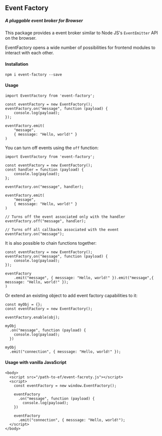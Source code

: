 ## Event Factory

##### A pluggable event broker for Browser

This package provides a event broker similar to Node JS's `EventEmitter` API on the browser.

EventFactory opens a wide number of possibilities for frontend modules to interact with each other.

#### Installation

`npm i event-factory --save`

#### Usage

```
import EventFactory from 'event-factory';

const eventFactory = new EventFactory();
eventFactory.on("message", function (payload) {
    console.log(payload);
});

eventFactory.emit(
    "message",
    { messsage: "Hello, world!" }
)
```

You can turn off events using the `off` function:

```
import EventFactory from 'event-factory';

const eventFactory = new EventFactory();
const handler = function (payload) {
    console.log(payload);
};

eventFactory.on("message", handler);

eventFactory.emit(
    "message",
    { messsage: "Hello, world!" }
)

// Turns off the event associated only with the handler
eventFactory.off("message", handler);

// Turns off all callbacks associated with the event
eventFactory.on("message");
```

It is also possible to chain functions together:

```
const eventFactory = new EventFactory();
eventFactory.on("message", function (payload) {
    console.log(payload);
});

eventFactory
    .emit("message", { messsage: "Hello, world!" }).emit("message",{ messsage: "Hello, world!" });
)
```

Or extend an existing object to add event factory capabilities to it:

```
const myObj = {};
const eventFactory = new EventFactory();

eventFactory.enable(obj);

myObj
  .on("message", function (payload) {
    console.log(payload);
  })

myObj
  .emit("connection", { messsage: "Hello, world!" });
```

#### Usage with vanilla JavaScript

```
<body>
  <script src="/path-to-ef/event-facroty.js"></script>
  <script>
    const eventFactory = new window.EventFactory();

    eventFactory
      .on("message", function (payload) {
        console.log(payload);
    })

    eventFactory
      .emit("connection", { messsage: "Hello, world!");
  </script>
</body>
```
